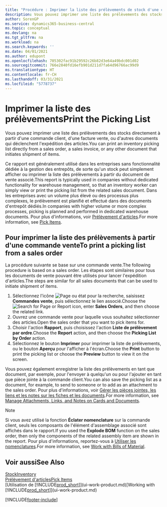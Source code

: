 ```yaml
---
title: "Procédure : Imprimer la liste des prélèvements de stock d'une commande vente"
description: Vous pouvez imprimer une liste des prélèvements des stocks directement à partir d'une commande client, des ventes, de la facture et d'autres documents de vente sortants.
author: SorenGP
ms.service: dynamics365-business-central
ms.topic: conceptual
ms.devlang: na
ms.tgt_pltfrm: na
ms.workload: na
ms.search.keywords: ''
ms.date: 04/01/2021
ms.author: edupont
ms.openlocfilehash: 705302fac91b29592c26b82d3e64a49bdc001d02
ms.sourcegitcommit: 766e2840fd16efb901d211d7fa64d96766ac99d9
ms.translationtype: HT
ms.contentlocale: fr-CH
ms.lasthandoff: 03/31/2021
ms.locfileid: "5778737"
---
```

# <a name="print-the-picking-list"></a><span data-ttu-id="59855-103">Imprimer la liste des prélèvements</span><span class="sxs-lookup"><span data-stu-id="59855-103">Print the Picking List</span></span>
<span data-ttu-id="59855-104">Vous pouvez imprimer une liste des prélèvements des stocks directement à partir d'une commande client, d'une facture vente, ou d'autres documents qui déclenchent l'expédition des articles.</span><span class="sxs-lookup"><span data-stu-id="59855-104">You can print an inventory picking list directly from a sales order, a sales invoice, or any other document that initiates shipment of items.</span></span>

<span data-ttu-id="59855-105">Ce rapport est généralement utilisé dans les entreprises sans fonctionnalité dédiée à la gestion des entrepôts, de sorte qu'un stock peut simplement afficher ou imprimer la liste des prélèvements à partir du document de vente associé.</span><span class="sxs-lookup"><span data-stu-id="59855-105">This report is typically used in companies without dedicated functionality for warehouse management, so that an inventory worker can simply view or print the picking list from the related sales document.</span></span> <span data-ttu-id="59855-106">Dans les entreprises avec un volume plus élevé ou des processus plus complexes, le prélèvement est planifié et effectué dans des documents d'entrepôt dédiés.</span><span class="sxs-lookup"><span data-stu-id="59855-106">In companies with higher volume or more complex processes, picking is planned and performed in dedicated warehouse documents.</span></span> <span data-ttu-id="59855-107">Pour plus d'informations, voir [Prélèvement d'articles](warehouse-pick-items.md).</span><span class="sxs-lookup"><span data-stu-id="59855-107">For more information, see [Pick Items](warehouse-pick-items.md).</span></span>

## <a name="to-print-a-picking-list-from-a-sales-order"></a><span data-ttu-id="59855-108">Pour imprimer la liste des prélèvements à partir d'une commande vente</span><span class="sxs-lookup"><span data-stu-id="59855-108">To print a picking list from a sales order</span></span>  
<span data-ttu-id="59855-109">La procédure suivante se base sur une commande vente.</span><span class="sxs-lookup"><span data-stu-id="59855-109">The following procedure is based on a sales order.</span></span> <span data-ttu-id="59855-110">Les étapes sont similaires pour tous les documents de vente pouvant être utilisés pour lancer l'expédition d'articles.</span><span class="sxs-lookup"><span data-stu-id="59855-110">The steps are similar for all sales documents that can be used to initiate shipment of items.</span></span>

1. <span data-ttu-id="59855-111">Sélectionnez l'icône ![Page ou état pour la recherche](media/ui-search/search_small.png "Icône Page ou état pour la recherche"), saisissez **Commandes vente**, puis sélectionnez le lien associé.</span><span class="sxs-lookup"><span data-stu-id="59855-111">Choose the ![Search for Page or Report](media/ui-search/search_small.png "Search for Page or Report icon") icon, enter **Sales Orders**, and then choose the related link.</span></span>  
2. <span data-ttu-id="59855-112">Ouvrez une commande vente pour laquelle vous souhaitez sélectionner des articles.</span><span class="sxs-lookup"><span data-stu-id="59855-112">Open the sales order that you want to pick items for.</span></span>  
3. <span data-ttu-id="59855-113">Choisir l'action **Rapport**, puis choisissez l'action **Liste de prélèvement par ordre**.</span><span class="sxs-lookup"><span data-stu-id="59855-113">Choose the **Report** action, and then choose the **Picking List by Order** action.</span></span>  
4. <span data-ttu-id="59855-114">Sélectionnez le bouton **Imprimer** pour imprimer la liste de prélèvements, ou le bouton **Aperçu** pour l'afficher à l'écran.</span><span class="sxs-lookup"><span data-stu-id="59855-114">Choose the **Print** button to print the picking list or choose the **Preview** button to view it on the screen.</span></span>

<span data-ttu-id="59855-115">Vous pouvez également enregistrer la liste des prélèvements en tant que document, par exemple, pour l'envoyer à quelqu'un ou pour l'ajouter en tant que pièce jointe à la commande client.</span><span class="sxs-lookup"><span data-stu-id="59855-115">You can also save the picking list as a document, for example, to send to someone or to add as an attachment to the sales order.</span></span> <span data-ttu-id="59855-116">Pour plus d'informations, voir [Gérer les pièces jointes, les liens et les notes sur les fiches et les documents](ui-how-add-link-to-record.md).</span><span class="sxs-lookup"><span data-stu-id="59855-116">For more information, see [Manage Attachments, Links, and Notes on Cards and Documents](ui-how-add-link-to-record.md).</span></span>

> [!NOTE]
> <span data-ttu-id="59855-117">Si vous avez utilisé la fonction **Éclater nomenclature** sur la commande client, seuls les composants de l'élément d'assemblage associé sont affichés dans le rapport.</span><span class="sxs-lookup"><span data-stu-id="59855-117">If you used the **Explode BOM** function on the sales order, then only the components of the related assembly item are shown in the report.</span></span> <span data-ttu-id="59855-118">Pour plus d'informations, reportez-vous à [Utiliser les nomenclatures](inventory-how-work-BOMs.md).</span><span class="sxs-lookup"><span data-stu-id="59855-118">For more information, see [Work with Bills of Material](inventory-how-work-BOMs.md).</span></span>

## <a name="see-also"></a><span data-ttu-id="59855-119">Voir aussi</span><span class="sxs-lookup"><span data-stu-id="59855-119">See Also</span></span>  
[<span data-ttu-id="59855-120">Stock</span><span class="sxs-lookup"><span data-stu-id="59855-120">Inventory</span></span>](inventory-manage-inventory.md)  
[<span data-ttu-id="59855-121">Prélèvement d'articles</span><span class="sxs-lookup"><span data-stu-id="59855-121">Pick Items</span></span>](warehouse-pick-items.md)  
<span data-ttu-id="59855-122">[Utilisation de [!INCLUDE[prod_short](includes/prod_short.md)]](ui-work-product.md)</span><span class="sxs-lookup"><span data-stu-id="59855-122">[Working with [!INCLUDE[prod_short](includes/prod_short.md)]](ui-work-product.md)</span></span>   


[!INCLUDE[footer-include](includes/footer-banner.md)]